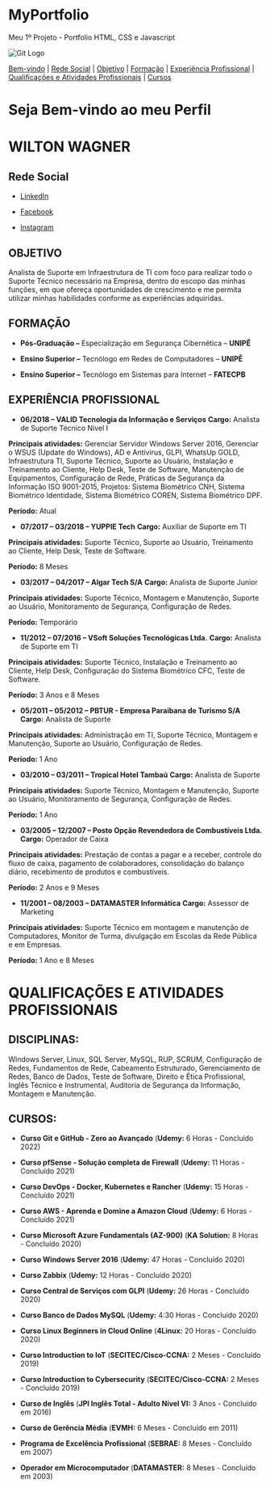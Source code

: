 # MyPortfolio
Meu 1º Projeto - Portfolio HTML, CSS e Javascript

![Git Logo](https://sujeitoprogramador.com/wp-content/uploads/2021/04/gitimage.png)

[Bem-vindo](#seja-bem-vindo-ao-meu-perfil) |
[Rede Social](#rede-social) |
[Objetivo](#objetivo) |
[Formação](#formação) |
[Experiência Profissional](#experiência-profissional) |
[Qualificações e Atividades Profissionais](#qualificações-e-atividades-profissionais) |
[Cursos](#cursos)

# Seja Bem-vindo ao meu Perfil
# WILTON WAGNER
## Rede Social

* [LinkedIn](https://www.linkedin.com/in/wilton-wagner-5b734355/)

* [Facebook](https://www.facebook.com/wagnersan7os)

* [Instagram](https://www.instagram.com/wagnersan7os/)
## OBJETIVO

Analista de Suporte em Infraestrutura de TI com foco para realizar todo o Suporte Técnico necessário na Empresa, dentro do escopo das minhas funções, em que ofereça oportunidades de crescimento e me permita utilizar minhas habilidades conforme as experiências adquiridas.

## FORMAÇÃO

* **Pós-Graduação –** Especialização em Segurança Cibernética – **UNIPÊ**

* **Ensino Superior –** Tecnólogo em Redes de Computadores – **UNIPÊ**

* **Ensino Superior –** Tecnólogo em Sistemas para Internet – **FATECPB**
## EXPERIÊNCIA PROFISSIONAL

* **06/2018 – VALID Tecnologia da Informação e Serviços**
**Cargo:** Analista de Suporte Técnico Nível I

**Principais atividades:** Gerenciar Servidor Windows Server 2016, Gerenciar o WSUS (Update do Windows), AD e Antivirus, GLPI, WhatsUp GOLD, Infraestrutura TI, Suporte Técnico, Suporte ao Usuário, Instalação e Treinamento ao Cliente, Help Desk, Teste de Software, Manutenção de Equipamentos, Configuração de Rede, Práticas de Segurança da Informação ISO 9001-2015, Projetos: Sistema Biométrico CNH, Sistema Biométrico Identidade, Sistema Biométrico COREN, Sistema Biométrico DPF.

**Período:** Atual

* **07/2017 – 03/2018 – YUPPIE Tech**
**Cargo:** Auxiliar de Suporte em TI

**Principais atividades:** Suporte Técnico, Suporte ao Usuário, Treinamento ao Cliente, Help Desk, Teste de Software.

**Período:** 8 Meses

* **03/2017 – 04/2017 – Algar Tech S/A**
**Cargo:** Analista de Suporte Junior

**Principais atividades:** Suporte Técnico, Montagem e Manutenção, Suporte ao Usuário, Monitoramento de Segurança, Configuração de Redes.

**Período:** Temporário

* **11/2012 – 07/2016 – VSoft Soluções Tecnológicas Ltda.**
**Cargo:** Analista de Suporte em TI

**Principais atividades:** Suporte Técnico, Instalação e Treinamento ao Cliente, Help Desk, Configuração do Sistema Biométrico CFC, Teste de Software.

**Período:** 3 Anos e 8 Meses

* **05/2011 – 05/2012 – PBTUR - Empresa Paraibana de Turismo S/A**
**Cargo:** Analista de Suporte

**Principais atividades:** Administração em TI, Suporte Técnico, Montagem e Manutenção, Suporte ao Usuário, Configuração de Redes.

**Período:** 1 Ano

* **03/2010 – 03/2011 – Tropical Hotel Tambaú**
**Cargo:** Analista de Suporte

**Principais atividades:** Suporte Técnico, Montagem e Manutenção, Suporte ao Usuário, Monitoramento de Segurança, Configuração de Redes.

**Período:** 1 Ano

* **03/2005 – 12/2007 – Posto Opção Revendedora de Combustíveis Ltda.**
**Cargo:** Operador de Caixa

**Principais atividades:** Prestação de contas a pagar e a receber, controle do fluxo de caixa, pagamento de colaboradores, consolidação do balanço diário, recebimento de produtos e combustíveis.

**Período:** 2 Anos e 9 Meses

* **11/2001 – 08/2003 – DATAMASTER Informática**
**Cargo:** Assessor de Marketing

**Principais atividades:** Suporte Técnico em montagem e manutenção de Computadores, Monitor de Turma, divulgação em Escolas da Rede Pública e em Empresas.

**Período:** 1 Ano e 8 Meses

# QUALIFICAÇÕES E ATIVIDADES PROFISSIONAIS

## DISCIPLINAS:

Windows Server, Linux, SQL Server, MySQL, RUP, SCRUM, Configuração de Redes, Fundamentos de Rede, Cabeamento Estruturado, Gerenciamento de Redes, Banco de Dados, Teste de Software, Direito e Ética Profissional, Inglês Técnico e Instrumental, Auditoria de Segurança da Informação, Montagem e Manutenção.

## CURSOS:

* **Curso Git e GitHub - Zero ao Avançado** (**Udemy:** 6 Horas - Concluído 2022)

* **Curso pfSense - Solução completa de Firewall** (**Udemy:** 11 Horas - Concluído 2021)

* **Curso DevOps - Docker, Kubernetes e Rancher** (**Udemy:** 15 Horas - Concluído 2021)

* **Curso AWS - Aprenda e Domine a Amazon Cloud** (**Udemy:** 6 Horas - Concluído 2021)

* **Curso Microsoft Azure Fundamentals (AZ-900)** (**KA Solution:** 8 Horas - Concluído 2020)

* **Curso Windows Server 2016** (**Udemy:** 47 Horas - Concluído 2020)

* **Curso Zabbix** (**Udemy:** 12 Horas - Concluído 2020)

* **Curso Central de Serviços com GLPI** (**Udemy:** 26 Horas - Concluído 2020)

* **Curso Banco de Dados MySQL** (**Udemy:** 4:30 Horas - Concluído 2020)

* **Curso Linux Beginners in Cloud Online** (**4Linux:** 20 Horas - Concluído 2020)

* **Curso Introduction to IoT** (**SECITEC/Cisco-CCNA:** 2 Meses - Concluído 2019)

* **Curso Introduction to Cybersecurity** (**SECITEC/Cisco-CCNA:** 2 Meses - Concluído 2019)

* **Curso de Inglês** (**JPI Inglês Total - Adulto Nível VI:** 3 Anos - Concluído em 2016)

* **Curso de Gerência Média** (**EVMH:** 6 Meses - Concluído em 2011)

* **Programa de Excelência Profissional** (**SEBRAE:** 8 Meses - Concluído em 2007)

* **Operador em Microcomputador** (**DATAMASTER:** 8 Meses - Concluído em 2003)
